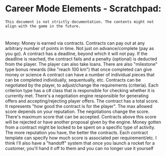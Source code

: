# Career Mode Elements - Scratchpad:

    This document is not strictly documentation. The contents might not align with the game in the future.
#



Money:
Money is earned via contracts. 
Contracts can pay out at any arbitrary number of points in time. Not just on advance/complete (pay as you go). 
A contract has a deadline, beyond which it will not pay. If the deadline is reached, the contract fails and a penalty (optional) is deducted from the player. 
The player can also take loans.
There are also "milestone" type bonus rewards (like "reach 100 km") that once completed can give money or science
A contract can have a number of individual pieces that can be completed individually, sequentually, etc. 
Contracts can be negotiated by the player, to adjust/change the requirements (criteria).
Each criterion type has a c# class that is responsible for checking whether it is currently met. 
There's a negotiation engine responsible for generating offers and accepting/rejecting player offers. 
The contract has a total score. It represents "how good the contract is for the player". The max allowed score depends on your reputation. The negotiations change the score. 
There's maximum score that can be accepted. Contracts above this score will be rejected or have another proposal given by the engine. 
Money gotten from a contract might be locked to be spent on a specific type of activity. 
The more reputation you have, the better the contracts. 
Each contract template can specify how much score is associated per requirement/etc.
I think I'll also have a "handoff" system that once you launch a rocket for a customer, you'll hand it off to them and you can no longer use it yourself



